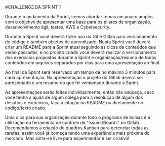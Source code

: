 #CHALLENGE DA SPRINT 1

Durante o andamento da Sprint, iremos abordar temas um pouco amplos com o objetivo de apresentar uma base para os pilares de organização, desenvolvimento ágil, testes, AWS e Cybersecurity.

Durante a Sprint você deverá fazer uso do Git e Gitlab para versionamento de código e também objetos de aprendizado. Nesta Sprint você deverá criar um README para a Sprint atual seguindo as dicas de conteúdos que serão passadas, e no projeto criado você deverá realizar o versionamento dos exercícios propostos durante a Sprint e organização/resumo de todos conteúdos em arquivos separados por dias para uma apresentação ao final.

Ao final da Sprint será reservado um tempo de no máximo 3 minutos para cada apresentação. Na apresentação o projeto do Gitlab deverá ser apresentado e um resumo do que foi versionado durante a Sprint.

As apresentações serão feitas individualmente, então não esqueça, caso você tenha a ajuda de algum colega para a resolução de algum dos desafios e exercícios, faça a citação no README ou diretamente no código/texto criado.

Uma dica para sua organização durante todo o programa de bolsas é a utilização da ferramenta de controle de "Issues/Boards" no Gitlab. Recomendamos a criação de quadros Kanban para gerenciar todas as tarefas, assim você já começa tendo uma experiência mais próxima do mercado. Mas sinta-se livre para experimentar e ser criativo!